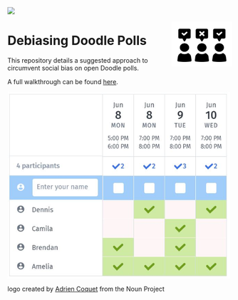 ![](https://img.shields.io/github/license/tom-beer/Debiasing-Doodle-Polls?color=magenta&style=plastic)

<img src="Images/logo.png" width=135 height=100 align="right">

# Debiasing Doodle Polls

This repository details a suggested approach to circumvent social bias on open Doodle polls.

A full walkthrough can be found [here](https://tom-beer.github.io/post/debiasing-doodle-polls/).

<div> <img src="Code/Images/poll-demo2.jpg" width="500" align="middle"/> </div>

logo created by [Adrien Coquet](https://thenounproject.com/search/?q=poll&i=2714889) from the Noun Project
